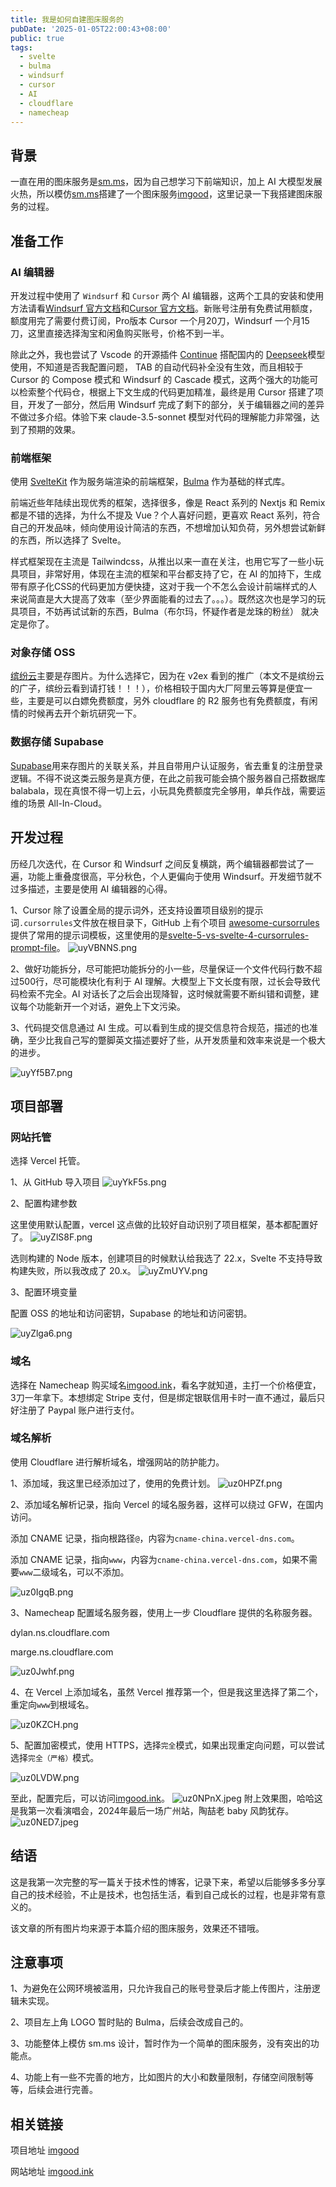 ```yaml
---
title: 我是如何自建图床服务的
pubDate: '2025-01-05T22:00:43+08:00'
public: true
tags:
  - svelte
  - bulma
  - windsurf
  - cursor
  - AI
  - cloudflare
  - namecheap
---
```


## 背景

一直在用的图床服务是[sm.ms](https://sm.ms/)，因为自己想学习下前端知识，加上 AI 大模型发展火热，所以模仿[sm.ms](https://sm.ms/)搭建了一个图床服务[imgood](https://github.com/mingeme/imgood)，这里记录一下我搭建图床服务的过程。

## 准备工作

### AI 编辑器

开发过程中使用了 `Windsurf` 和 `Cursor` 两个 AI 编辑器，这两个工具的安装和使用方法请看[Windsurf 官方文档](https://codeium.com/windsurf)和[Cursor 官方文档](https://www.cursor.com/)。新账号注册有免费试用额度，额度用完了需要付费订阅，Pro版本 Cursor 一个月20刀，Windsurf 一个月15刀，这里直接选择淘宝和闲鱼购买账号，价格不到一半。

除此之外，我也尝试了 Vscode 的开源插件 [Continue](https://www.continue.dev/) 搭配国内的 [Deepseek](https://www.deepseek.com/)模型使用，不知道是否我配置问题， TAB 的自动代码补全没有生效，而且相较于 Cursor 的 Compose 模式和 Windsurf 的 Cascade 模式，这两个强大的功能可以检索整个代码仓，根据上下文生成的代码更加精准，最终是用 Cursor 搭建了项目，开发了一部分，然后用 Windsurf 完成了剩下的部分，关于编辑器之间的差异不做过多介绍。体验下来 claude-3.5-sonnet 模型对代码的理解能力非常强，达到了预期的效果。

### 前端框架

使用 [SvelteKit](https://svelte.dev/docs/kit/introduction) 作为服务端渲染的前端框架，[Bulma](https://bulma.io/) 作为基础的样式库。

前端近些年陆续出现优秀的框架，选择很多，像是 React 系列的 Nextjs 和 Remix 都是不错的选择，为什么不提及 Vue？个人喜好问题，更喜欢 React 系列，符合自己的开发品味，倾向使用设计简洁的东西，不想增加认知负荷，另外想尝试新鲜的东西，所以选择了 Svelte。

样式框架现在主流是 Tailwindcss，从推出以来一直在关注，也用它写了一些小玩具项目，非常好用，体现在主流的框架和平台都支持了它，在 AI 的加持下，生成带有原子化CSS的代码更加方便快捷，这对于我一个不怎么会设计前端样式的人来说简直是大大提高了效率（至少界面能看的过去了。。。）。既然这次也是学习的玩具项目，不妨再试试新的东西，Bulma（布尔玛，怀疑作者是龙珠的粉丝） 就决定是你了。

### 对象存储 OSS

[缤纷云](https://www.bitiful.com/)主要是存图片。为什么选择它，因为在 v2ex 看到的推广（本文不是缤纷云的广子，缤纷云看到请打钱！！！），价格相较于国内大厂阿里云等算是便宜一些，主要是可以白嫖免费额度，另外 cloudflare 的 R2 服务也有免费额度，有闲情的时候再去开个新坑研究一下。

### 数据存储 Supabase

[Supabase](https://supabase.com/)用来存图片的关联关系，并且自带用户认证服务，省去重复的注册登录逻辑。不得不说这类云服务是真方便，在此之前我可能会搞个服务器自己搭数据库balabala，现在真恨不得一切上云，小玩具免费额度完全够用，单兵作战，需要运维的场景 All-In-Cloud。

## 开发过程

历经几次迭代，在 Cursor 和 Windsurf 之间反复横跳，两个编辑器都尝试了一遍，功能上重叠度很高，平分秋色，个人更偏向于使用 Windsurf。开发细节就不过多描述，主要是使用 AI 编辑器的心得。

1、Cursor 除了设置全局的提示词外，还支持设置项目级别的提示词`.cursorrules`文件放在根目录下，GitHub 上有个项目 [awesome-cursorrules](https://github.com/PatrickJS/awesome-cursorrules)提供了常用的提示词模板，这里使用的是[svelte-5-vs-svelte-4-cursorrules-prompt-file](https://github.com/PatrickJS/awesome-cursorrules/blob/main/rules/svelte-5-vs-svelte-4-cursorrules-prompt-file/.cursorrules)。
![uyVBNNS.png](https://imgood.s3.bitiful.net/2025/1/5/uyVBNNS)

2、做好功能拆分，尽可能把功能拆分的小一些，尽量保证一个文件代码行数不超过500行，尽可能模块化有利于 AI 理解。大模型上下文长度有限，过长会导致代码检索不完全。AI 对话长了之后会出现降智，这时候就需要不断纠错和调整，建议每个功能新开一个对话，避免上下文污染。

3、代码提交信息通过 AI 生成。可以看到生成的提交信息符合规范，描述的也准确，至少比我自己写的蹩脚英文描述要好了些，从开发质量和效率来说是一个极大的进步。

![uyYf5B7.png](https://imgood.s3.bitiful.net/2025/1/5/uyYf5B7)

## 项目部署

### 网站托管

选择 Vercel 托管。

1、从 GitHub 导入项目
![uyYkF5s.png](https://imgood.s3.bitiful.net/2025/1/5/uyYkF5s)

2、配置构建参数

这里使用默认配置，vercel 这点做的比较好自动识别了项目框架，基本都配置好了。
![uyZlS8F.png](https://imgood.s3.bitiful.net/2025/1/5/uyZlS8F)

选则构建的 Node 版本，创建项目的时候默认给我选了 22.x，Svelte 不支持导致构建失败，所以我改成了 20.x。
![uyZmUYV.png](https://imgood.s3.bitiful.net/2025/1/5/uyZmUYV)

3、配置环境变量

配置 OSS 的地址和访问密钥，Supabase 的地址和访问密钥。

![uyZlga6.png](https://imgood.s3.bitiful.net/2025/1/5/uyZlga6)

### 域名

选择在 Namecheap 购买域名[imgood.ink](https://imgood.ink)，看名字就知道，主打一个价格便宜，3刀一年拿下。本想绑定 Stripe 支付，但是绑定银联信用卡时一直不通过，最后只好注册了 Paypal 账户进行支付。

### 域名解析

使用 Cloudflare 进行解析域名，增强网站的防护能力。

1、添加域，我这里已经添加过了，使用的免费计划。
![uz0HPZf.png](https://imgood.s3.bitiful.net/2025/1/5/uz0HPZf)

2、添加域名解析记录，指向 Vercel 的域名服务器，这样可以绕过 GFW，在国内访问。

添加 CNAME 记录，指向根路径`@`，内容为`cname-china.vercel-dns.com`。

添加 CNAME 记录，指向`www`，内容为`cname-china.vercel-dns.com`，如果不需要`www`二级域名，可以不添加。

![uz0IgqB.png](https://imgood.s3.bitiful.net/2025/1/5/uz0IgqB)

3、Namecheap 配置域名服务器，使用上一步 Cloudflare 提供的名称服务器。

dylan.ns.cloudflare.com

marge.ns.cloudflare.com

![uz0Jwhf.png](https://imgood.s3.bitiful.net/2025/1/5/uz0Jwhf)

4、在 Vercel 上添加域名，虽然 Vercel 推荐第一个，但是我这里选择了第二个，重定向`www`到根域名。

![uz0KZCH.png](https://imgood.s3.bitiful.net/2025/1/5/uz0KZCH)

5、配置加密模式，使用 HTTPS，选择`完全`模式，如果出现重定向问题，可以尝试选择`完全（严格）`模式。

![uz0LVDW.png](https://imgood.s3.bitiful.net/2025/1/5/uz0LVDW)

至此，配置完后，可以访问[imgood.ink](https://imgood.ink)。
![uz0NPnX.jpeg](https://imgood.s3.bitiful.net/2025/1/5/uz0NPnX)
附上效果图，哈哈这是我第一次看演唱会，2024年最后一场广州站，陶喆老 baby 风韵犹存。
![uz0NED7.jpeg](https://imgood.s3.bitiful.net/2025/1/5/uz0NED7)

## 结语

这是我第一次完整的写一篇关于技术性的博客，记录下来，希望以后能够多多分享自己的技术经验，不止是技术，也包括生活，看到自己成长的过程，也是非常有意义的。

该文章的所有图片均来源于本篇介绍的图床服务，效果还不错哦。

## 注意事项

1、为避免在公网环境被滥用，只允许我自己的账号登录后才能上传图片，注册逻辑未实现。

2、项目左上角 LOGO 暂时贴的 Bulma，后续会改成自己的。

3、功能整体上模仿 sm.ms 设计，暂时作为一个简单的图床服务，没有突出的功能点。

4、功能上有一些不完善的地方，比如图片的大小和数量限制，存储空间限制等等，后续会进行完善。

## 相关链接

项目地址 [imgood](https://github.com/mingeme/imgood)

网站地址 [imgood.ink](https://imgood.ink)
